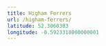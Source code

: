 ```yaml
---
title: Higham Ferrers
url: /higham-ferrers/
latitude: 52.3060303
longitude: -0.5923318000000001
---
```

